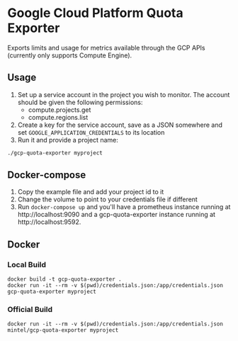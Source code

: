 # Google Cloud Platform Quota Exporter

Exports limits and usage for metrics available through the GCP APIs (currently only supports Compute Engine).

## Usage

1. Set up a service account in the project you wish to monitor. The account should be given the following permissions:
   * compute.projects.get
   * compute.regions.list
1. Create a key for the service account, save as a JSON somewhere and set `GOOGLE_APPLICATION_CREDENTIALS` to its location
1. Run it and provide a project name:
```bash
./gcp-quota-exporter myproject
```

## Docker-compose

1. Copy the example file and add your project id to it
1. Change the volume to point to your credentials file if different
1. Run `docker-compose up` and you'll have a prometheus instance running at http://localhost:9090 and a gcp-quota-exporter instance running at http://localhost:9592.

## Docker

### Local Build

```
docker build -t gcp-quota-exporter .
docker run -it --rm -v $(pwd)/credentials.json:/app/credentials.json gcp-quota-exporter myproject
```

### Official Build

```
docker run -it --rm -v $(pwd)/credentials.json:/app/credentials.json mintel/gcp-quota-exporter myproject
```
